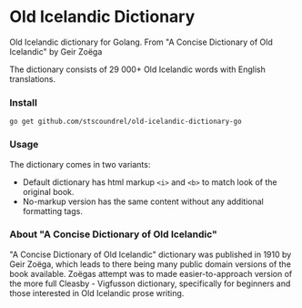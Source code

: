# Old Icelandic Dictionary

Old Icelandic dictionary for Golang. From "A Concise Dictionary of Old Icelandic" by Geir Zoëga

The dictionary consists of 29 000+ Old Icelandic words with English translations.

### Install

`go get github.com/stscoundrel/old-icelandic-dictionary-go`

### Usage

The dictionary comes in two variants:
- Default dictionary has html markup `<i>` and `<b>` to match look of the original book.
- No-markup version has the same content without any additional formatting tags.


### About "A Concise Dictionary of Old Icelandic"

"A Concise Dictionary of Old Icelandic" dictionary was published in 1910 by Geir Zoëga, which leads to there being many public domain versions of the book available. Zoëgas attempt was to made easier-to-approach version of the more full Cleasby - Vigfusson dictionary, specifically for beginners and those interested in Old Icelandic prose writing.
